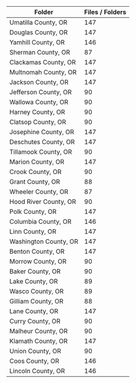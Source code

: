 | Folder                |   Files / Folders |
|-----------------------|-------------------|
| Umatilla County, OR   |               147 |
| Douglas County, OR    |               147 |
| Yamhill County, OR    |               146 |
| Sherman County, OR    |                87 |
| Clackamas County, OR  |               147 |
| Multnomah County, OR  |               147 |
| Jackson County, OR    |               147 |
| Jefferson County, OR  |                90 |
| Wallowa County, OR    |                90 |
| Harney County, OR     |                90 |
| Clatsop County, OR    |                90 |
| Josephine County, OR  |               147 |
| Deschutes County, OR  |               147 |
| Tillamook County, OR  |                90 |
| Marion County, OR     |               147 |
| Crook County, OR      |                90 |
| Grant County, OR      |                88 |
| Wheeler County, OR    |                87 |
| Hood River County, OR |                90 |
| Polk County, OR       |               147 |
| Columbia County, OR   |               146 |
| Linn County, OR       |               147 |
| Washington County, OR |               147 |
| Benton County, OR     |               147 |
| Morrow County, OR     |                90 |
| Baker County, OR      |                90 |
| Lake County, OR       |                89 |
| Wasco County, OR      |                89 |
| Gilliam County, OR    |                88 |
| Lane County, OR       |               147 |
| Curry County, OR      |                90 |
| Malheur County, OR    |                90 |
| Klamath County, OR    |               147 |
| Union County, OR      |                90 |
| Coos County, OR       |               146 |
| Lincoln County, OR    |               146 |